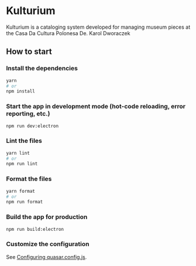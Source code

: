 # Kulturium

Kulturium is a cataloging system developed for managing museum pieces at the Casa Da Cultura Polonesa De. Karol Dworaczek

## How to start

### Install the dependencies
```bash
yarn
# or
npm install
```

### Start the app in development mode (hot-code reloading, error reporting, etc.)
```bash
npm run dev:electron
```


### Lint the files
```bash
yarn lint
# or
npm run lint
```


### Format the files
```bash
yarn format
# or
npm run format
```



### Build the app for production
```bash
npm run build:electron
```

### Customize the configuration
See [Configuring quasar.config.js](https://v2.quasar.dev/quasar-cli-vite/quasar-config-js).

